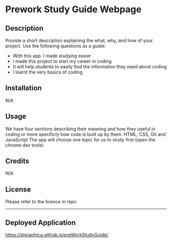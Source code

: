 # Prework Study Guide Webpage

## Description

Provide a short description explaining the what, why, and how of your project. Use the following questions as a guide:

- With this app. I made studying easier
- I made this project to start my career in coding
- It will help students to easily find the information they need about coding
- I learnt the very basics of coding


## Installation

N/A

## Usage

We have four sections describing their meaning and how they useful in coding or more specificly how code is built up by them:
HTML, CSS, Git and JavaScript
The app will choose one topic for us to study first (open the chrome dev tools)


## Credits

N/A

## License

Please refer to the licence in repo

---

## Deployed Application

https://elgraphica.github.io/preWorkStudyGuide/
